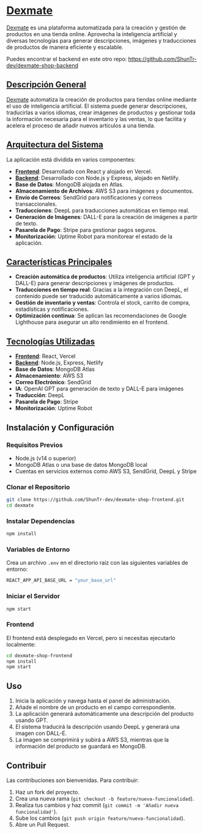 # [Dexmate](https://dexmate.shuntr.dev/)

[Dexmate](https://dexmate.shuntr.dev/) es una plataforma automatizada para la creación y gestión de productos en una tienda online. Aprovecha la inteligencia artificial y diversas tecnologías para generar descripciones, imágenes y traducciones de productos de manera eficiente y escalable.

Puedes encontrar el backend en este otro repo: https://github.com/ShunTr-dev/dexmate-shop-backend

## [Descripción General](https://dexmate.shuntr.dev/features)

[Dexmate](https://dexmate.shuntr.dev/) automatiza la creación de productos para tiendas online mediante el uso de inteligencia artificial. El sistema puede generar descripciones, traducirlas a varios idiomas, crear imágenes de productos y gestionar toda la información necesaria para el inventario y las ventas, lo que facilita y acelera el proceso de añadir nuevos artículos a una tienda.

## [Arquitectura del Sistema](https://dexmate.shuntr.dev/features)

La aplicación está dividida en varios componentes:

-   [**Frontend**](https://github.com/ShunTr-dev/dexmate-shop-frontend): Desarrollado con React y alojado en Vercel.
-   [**Backend**](https://github.com/ShunTr-dev/dexmate-shop-backend): Desarrollado con Node.js y Express, alojado en Netlify.
-   **Base de Datos**: MongoDB alojada en Atlas.
-   **Almacenamiento de Archivos**: AWS S3 para imágenes y documentos.
-   **Envío de Correos**: SendGrid para notificaciones y correos transaccionales.
-   **Traducciones**: DeepL para traducciones automáticas en tiempo real.
-   **Generación de Imágenes**: DALL-E para la creación de imágenes a partir de texto.
-   **Pasarela de Pago**: Stripe para gestionar pagos seguros.
-   **Monitorización**: Uptime Robot para monitorear el estado de la aplicación.

## [Características Principales](https://dexmate.shuntr.dev/features)

-   **Creación automática de productos**: Utiliza inteligencia artificial (GPT y DALL-E) para generar descripciones y imágenes de productos.
-   **Traducciones en tiempo real**: Gracias a la integración con DeepL, el contenido puede ser traducido automáticamente a varios idiomas.
-   **Gestión de inventario y ventas**: Controla el stock, carrito de compra, estadísticas y notificaciones.
-   **Optimización continua**: Se aplican las recomendaciones de Google Lighthouse para asegurar un alto rendimiento en el frontend.

## [Tecnologías Utilizadas](https://dexmate.shuntr.dev/features)

-   [**Frontend**](https://github.com/ShunTr-dev/dexmate-shop-frontend): React, Vercel
-   [**Backend**](https://github.com/ShunTr-dev/dexmate-shop-backend): Node.js, Express, Netlify
-   **Base de Datos**: MongoDB Atlas
-   **Almacenamiento**: AWS S3
-   **Correo Electrónico**: SendGrid
-   **IA**: OpenAI GPT para generación de texto y DALL-E para imágenes
-   **Traducción**: DeepL
-   **Pasarela de Pago**: Stripe
-   **Monitorización**: Uptime Robot

## Instalación y Configuración

### Requisitos Previos

-   Node.js (v14 o superior)
-   MongoDB Atlas o una base de datos MongoDB local
-   Cuentas en servicios externos como AWS S3, SendGrid, DeepL y Stripe

### Clonar el Repositorio

```bash
git clone https://github.com/ShunTr-dev/dexmate-shop-frontend.git
cd dexmate
```

### Instalar Dependencias

```bash
npm install
```

### Variables de Entorno

Crea un archivo `.env` en el directorio raíz con las siguientes variables de entorno:

```bash
REACT_APP_API_BASE_URL = "your_base_url"
```

### Iniciar el Servidor

```bash
npm start
```

### Frontend

El frontend está desplegado en Vercel, pero si necesitas ejecutarlo localmente:

```bash
cd dexmate-shop-frontend
npm install
npm start
```

## Uso

1. Inicia la aplicación y navega hasta el panel de administración.
2. Añade el nombre de un producto en el campo correspondiente.
3. La aplicación generará automáticamente una descripción del producto usando GPT.
4. El sistema traducirá la descripción usando DeepL y generará una imagen con DALL-E.
5. La imagen se comprimirá y subirá a AWS S3, mientras que la información del producto se guardará en MongoDB.

## Contribuir

Las contribuciones son bienvenidas. Para contribuir:

1. Haz un fork del proyecto.
2. Crea una nueva rama (`git checkout -b feature/nueva-funcionalidad`).
3. Realiza tus cambios y haz commit (`git commit -m 'Añadir nueva funcionalidad'`).
4. Sube los cambios (`git push origin feature/nueva-funcionalidad`).
5. Abre un Pull Request.
